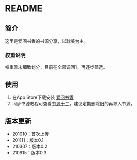 # README

## 简介

这里是爱阅书香的书源分享，以耽美为主。

### 权重说明

权重暂未细致划分，目前在全部调回1，再逐步筛选。

## 使用

1. 在App Store下载安装 [爱阅书香](https://apps.apple.com/cn/app/%E7%88%B1%E9%98%85%E4%B9%A6%E9%A6%99/id1137819437)
2. 同步书源教程可查看[书源十二](https://mp.weixin.qq.com/s/s0KOro0dIwU9JtR6ncA6Sw)，建议定期删除旧的再导入书源。

## 版本更新

- 201010：首次上传
- 201111：版本0.1
- 210307：版本0.2
- 210915：版本0.3
